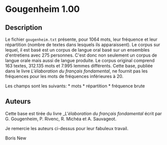# Gougenheim 1.00 #

## Description ##

Le fichier `gougenheim.txt` présente, pour 1064 mots, leur fréquence et leur répartition (nombre de textes dans lesquels ils apparaissent). Le corpus sur lequel, il est basé est un corpus de langue oral basé sur un ensembles d'entretiens avec 275 personnes. C'est donc non seulement un corpus de langue orale mais aussi de langue produite. Le corpus original comprend 163 textes, 312.135 mots et 7.995 lemmes différents. Cette base, publiée dans le livre _L'élaboration du français fondamental_, ne fournit pas les fréquences pour les mots de fréquences inférieures à 20.

Les champs sont les suivants:
    * mots
    * répartition
    * fréquence brute
    
## Auteurs ##
    
Cette base est tirée du livre __L'élaboration du français fondamental_ écrit par G. Gougenheim, P. Rivenc, R. Michéa et A. Sauvageot.

Je remercie les auteurs ci-dessus pour leur fabuleux travail.

Boris New


